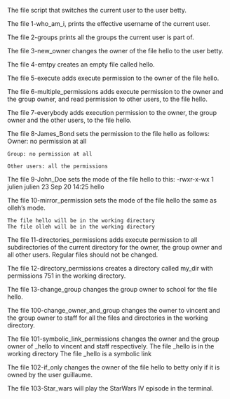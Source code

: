 The file script that switches the current user to the user betty.


The file 1-who_am_i, prints the effective username of the current user.

The file 2-groups prints all the groups the current user is part of.

The file 3-new_owner changes the owner of the file hello to the user betty.

The file 4-emtpy creates an empty file called hello.

The file 5-execute  adds execute permission to the owner of the file hello.

The file 6-multiple_permissions adds execute permission to the owner and the group owner, and read permission to other users, to the file hello.

The file 7-everybody adds execution permission to the owner, the group owner and the other users, to the file hello.

The file 8-James_Bond  sets the permission to the file hello as follows:
	Owner: no permission at all

	Group: no permission at all

	Other users: all the permissions

The file 9-John_Doe sets the mode of the file hello to this:
	-rwxr-x-wx 1 julien julien 23 Sep 20 14:25 hello

The file 10-mirror_permission sets the mode of the file hello the same as olleh’s mode.

	The file hello will be in the working directory
	The file olleh will be in the working directory

The file 11-directories_permissions adds execute permission to all subdirectories of the current directory for the owner, the group owner and all other users. Regular files should not be changed.

The file 12-directory_permissions creates a directory called my_dir with permissions 751 in the working directory.

The file 13-change_group changes the group owner to school for the file hello.

The file 100-change_owner_and_group changes the owner to vincent and the group owner to staff for all the files and directories in the working directory.

The file 101-symbolic_link_permissions changes the owner and the group owner of _hello to vincent and staff respectively.
	The file _hello is in the working directory
	The file _hello is a symbolic link

The file 102-if_only changes the owner of the file hello to betty only if it is owned by the user guillaume.

The file 103-Star_wars will play the StarWars IV episode in the terminal.

